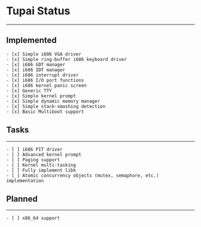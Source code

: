 # Tupai Status
---

## Implemented

	- [x] Simple i686 VGA driver
	- [x] Simple ring-buffer i686 keyboard driver
	- [x] i686 GDT manager
	- [x] i686 IDT manager
	- [x] i686 interrupt driver
	- [x] i686 I/O port functions
	- [x] i686 kernel panic screen
	- [x] Generic TTY
	- [x] Simple kernel prompt
	- [x] Simple dynamic memory manager
	- [x] Simple stack-smashing detection
	- [x] Basic Multiboot support

## Tasks
---

	- [ ] i686 PIT driver
	- [ ] Advanced kernel prompt
	- [ ] Paging support
	- [ ] Kernel multi-tasking
	- [ ] Fully implement libk
	- [ ] Atomic concurrency objects (mutex, semaphore, etc.) implementation

## Planned
---

	- [ ] x86_64 support
